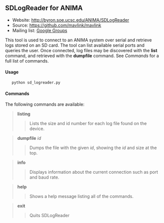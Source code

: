 ## SDLogReader for ANIMA ##

*   Website: http://byron.soe.ucsc.edu/ANIMA/SDLogReader
*   Source: https://github.com/mavlink/mavlink
*   Mailing list: [Google Groups](http://groups.google.com/group/mavlink)

This tool is used to connect to an ANIMA system over serial and retrieve logs stored on an SD card. The tool can list available serial ports and queries the user. Once connected, log files may be discovered with the **list** command, and retrieved with the **dumpfile** command. See *Commands* for a full list of commands.

#### Usage ####

       python sd_logreader.py

#### Commands ####

The following commands are available:

> **listing**
>> Lists the size and id number for each log file found on the device.

> **dumpfile** *id*
>> Dumps the file with the given *id*, showing the *id* and size at the top.

> **info**
>> Displays information about the current connection such as port and baud rate.

> **help**
>> Shows a help message listing all of the commands.

> **exit**
>> Quits SDLogReader

